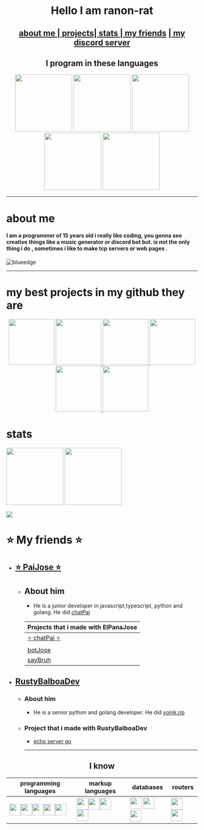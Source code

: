 <h1  align="center">Hello I am ranon-rat</h1>

<h2 align ="center"><a href="#aboutMe">  about me </a>|<a href="#projects">  projects</a>|<a href="#stats"> stats </a>|<a href="#myFriends">  my friends</a> |<a href="https://discord.gg/e52RFh7Cg2"> my discord server</a></h2>


<h2 align = "center"> 
I program in these languages </h2>
<p align="center">
  <a target="_blank" rel="noopener noreferrer" href="https://camo.githubusercontent.com/b19864f800e20ca559cd76b53f377ef65249119ce7a8da98becc200f6ef56e30/68747470733a2f2f7365656b6c6f676f2e636f6d2f696d616765732f4e2f6e6f64656a732d6c6f676f2d464245313232453337372d7365656b6c6f676f2e636f6d2e706e67"><img height="150" src="https://camo.githubusercontent.com/b19864f800e20ca559cd76b53f377ef65249119ce7a8da98becc200f6ef56e30/68747470733a2f2f7365656b6c6f676f2e636f6d2f696d616765732f4e2f6e6f64656a732d6c6f676f2d464245313232453337372d7365656b6c6f676f2e636f6d2e706e67" data-canonical-src="https://seeklogo.com/images/N/nodejs-logo-FBE122E377-seeklogo.com.png" style="max-width:100%;"></a>
    <a target="_blank" rel="noopener noreferrer" href="https://camo.githubusercontent.com/9255dba4a9ad5a906afd63a77b2d3498cbd7fa527008a417968683f5e8e545b2/68747470733a2f2f75706c6f61642e77696b696d656469612e6f72672f77696b6970656469612f636f6d6d6f6e732f7468756d622f342f34632f547970657363726970745f6c6f676f5f323032302e7376672f3132303070782d547970657363726970745f6c6f676f5f323032302e7376672e706e67"><img height="150" src="https://camo.githubusercontent.com/9255dba4a9ad5a906afd63a77b2d3498cbd7fa527008a417968683f5e8e545b2/68747470733a2f2f75706c6f61642e77696b696d656469612e6f72672f77696b6970656469612f636f6d6d6f6e732f7468756d622f342f34632f547970657363726970745f6c6f676f5f323032302e7376672f3132303070782d547970657363726970745f6c6f676f5f323032302e7376672e706e67" data-canonical-src="https://upload.wikimedia.org/wikipedia/commons/thumb/4/4c/Typescript_logo_2020.svg/1200px-Typescript_logo_2020.svg.png" style="max-width:100%;"></a>
  <a target="_blank" rel="noopener noreferrer" href="https://camo.githubusercontent.com/82a5f91b3c5f8ff699f9a79ef46a81b3c7800d7e8e63651b1a75810f24106b0e/68747470733a2f2f63646e2e646973636f72646170702e636f6d2f656d6f6a69732f3739353534343133343431363732383036352e676966"><img height="150" src="https://camo.githubusercontent.com/82a5f91b3c5f8ff699f9a79ef46a81b3c7800d7e8e63651b1a75810f24106b0e/68747470733a2f2f63646e2e646973636f72646170702e636f6d2f656d6f6a69732f3739353534343133343431363732383036352e676966" data-canonical-src="https://cdn.discordapp.com/emojis/795544134416728065.gif" style="max-width:100%;"></a>
  <a target="_blank" rel="noopener noreferrer" href="https://camo.githubusercontent.com/5ff8c4958c84d260a95ab0a2413c37728b9f43c25c5f82e20ca9c0918a76e84d/68747470733a2f2f75706c6f61642e77696b696d656469612e6f72672f77696b6970656469612f636f6d6d6f6e732f7468756d622f312f31382f49534f5f432532422532425f4c6f676f2e7376672f3132303070782d49534f5f432532422532425f4c6f676f2e7376672e706e67"><img height="150" src="https://camo.githubusercontent.com/5ff8c4958c84d260a95ab0a2413c37728b9f43c25c5f82e20ca9c0918a76e84d/68747470733a2f2f75706c6f61642e77696b696d656469612e6f72672f77696b6970656469612f636f6d6d6f6e732f7468756d622f312f31382f49534f5f432532422532425f4c6f676f2e7376672f3132303070782d49534f5f432532422532425f4c6f676f2e7376672e706e67" data-canonical-src="https://upload.wikimedia.org/wikipedia/commons/thumb/1/18/ISO_C%2B%2B_Logo.svg/1200px-ISO_C%2B%2B_Logo.svg.png" style="max-width:100%;"></a>
  <a target="_blank" rel="noopener noreferrer" href="https://camo.githubusercontent.com/bf64345adc6adfb2cb30950f35c2f1f1ef08a64c4df1b44426655f9906981998/68747470733a2f2f63646e2e646973636f72646170702e636f6d2f656d6f6a69732f3739363139353737333037343633363830312e6769663f763d31"><img height="150" src="https://camo.githubusercontent.com/bf64345adc6adfb2cb30950f35c2f1f1ef08a64c4df1b44426655f9906981998/68747470733a2f2f63646e2e646973636f72646170702e636f6d2f656d6f6a69732f3739363139353737333037343633363830312e6769663f763d31" data-canonical-src="https://cdn.discordapp.com/emojis/796195773074636801.gif?v=1" style="max-width:100%;"></a>
</p>

---

<h1 id="aboutMe"> about me</h1>
<h4> I am a programmer of 15 years old i really like coding, you gonna see creative things like a music generator or discord bot but. is not the only thing i do , sometimes i like to make tcp servers or web pages .</h4>
<img src="https://komarev.com/ghpvc/?username=ranon-rat" alt="blueedge"/>

---

<h1 id ="projects"> my best projects in my github they are </h1>
<p align="center">                 
<a href="https://github.com/pythonBoy123/redditReplaceHumans">
  <img height=120 src="https://github-readme-stats.vercel.app/api/pin/?username=ranon-rat&repo=redditReplaceHumans&show_owner=true&theme=tokyonight"></a>
 </a>
<a href="https://github.com/ranon-rat/neuralTextGenerator">
   <img height=120 src="https://github-readme-stats.vercel.app/api/pin/?username=ranon-rat&repo=neuralTextGenerator&show_owner=true&theme=tokyonight">
 </a>
<a href="https://github.com/ranon-rat/FractalsGolang">
   <img height=120 src="https://github-readme-stats.vercel.app/api/pin/?username=ranon-rat&repo=FractalsGolang&show_owner=true&theme=tokyonight">
 </a>
<a href="https://github.com/ranon-rat/echo-server-go"
  <img height=120 src="https://github-readme-stats.vercel.app/api/pin/?username=ranon-rat&repo=echo-server-go&show_owner=true&theme=tokyonight">
 </a>
<a href="https://github.com/ranon-rat/when-haces-tus-momos-en-consola">
  <img height=120 src="https://github-readme-stats.vercel.app/api/pin/?username=ranon-rat&repo=when-haces-tus-momos-en-consola&show_owner=true&theme=tokyonight">
</a>
<a href="https://github.com/ranon-rat/golang-remote">
  <img height=120 src="https://github-readme-stats.vercel.app/api/pin/?username=ranon-rat&repo=golang-remote&show_owner=true&theme=tokyonight">
  </a>
  <a href="https://github.com/ranon-rat/sayBruh">
  <img height=120 src="https://github-readme-stats.vercel.app/api/pin/?username=ranon-rat&repo=sayBruh&show_owner=true&theme=tokyonight">
  </a>
  </p>

<h1 id ="stats"> stats</h1>

<p>
<img height=150 src="https://github-readme-stats.vercel.app/api/top-langs/?username=ranon-rat&layout=compact&theme=tokyonight&hide=html">
<img height=150 src="https://github-readme-stats.vercel.app/api?username=ranon-rat&count_private=true&show_icons=true&theme=tokyonight">
</p>

<img src="https://komarev.com/ghpvc/?username=ranon-rat">

<h1 id="myFriends"> ⭐️ My friends ⭐️</h1>

- <h2><a href="https://github.com/paijose"> ⭐️ PaiJose ⭐️</a></h2>

  - <h2>About him</h2>

    - He is a junior developer in javascript,typescript, python and golang. He did <a href="https://chat-pai.herokuapp.com/"> chatPai </a>

    | Projects that i made with ElPanaJose                            |
    | --------------------------------------------------------------- |
    | <a href="https://chat-pai.herokuapp.com/"> ⭐️ chatPai ⭐️ </a> |
    | <a href="https://github.com/ELPanaJose/BotJose"> botJose</a>    |
    | <a href="https://github.com/ranon-rat/sayBruh">sayBruh</a>      |

- <h2><a href="https://github.com/RustyBalboadev"> RustyBalboaDev</a> </h2>

  - <h3> About him</h3>

    - He is a senior python and golang developer. He did <a href="https://yoink.rip/">yoink.rip</a>

  - <h3> Project that i made with RustyBalboaDev</h3>

    - <a href="https://github.com/ranon-rat/echo-server-go">echo server go</a>
    
    ---
 <h2 align ="center" >I know</h2>
<p align="center" >
<center>

| programming languages                                                                                                                                                                                                                                                                                                                                                                                                                                                                                                                           | markup languages                                                                                                                                                                                                                                                                                                                                                                        | databases                                                                                                                                                                                                                                                                                                                                          | routers                                                                                                                                                                    |
| ----------------------------------------------------------------------------------------------------------------------------------------------------------------------------------------------------------------------------------------------------------------------------------------------------------------------------------------------------------------------------------------------------------------------------------------------------------------------------------------------------------------------------------------------- | --------------------------------------------------------------------------------------------------------------------------------------------------------------------------------------------------------------------------------------------------------------------------------------------------------------------------------------------------------------------------------------- | -------------------------------------------------------------------------------------------------------------------------------------------------------------------------------------------------------------------------------------------------------------------------------------------------------------------------------------------------- | -------------------------------------------------------------------------------------------------------------------------------------------------------------------------- |
| <img height=30 src= "https://seeklogo.com/images/N/nodejs-logo-FBE122E377-seeklogo.com.png"><img height=30 src="https://upload.wikimedia.org/wikipedia/commons/thumb/4/4c/Typescript_logo_2020.svg/1200px-Typescript_logo_2020.svg.png"><img height=30  src="https://cdn.discordapp.com/emojis/795544134416728065.gif"><img height=30 src = "https://upload.wikimedia.org/wikipedia/commons/thumb/1/18/ISO_C%2B%2B_Logo.svg/1200px-ISO_C%2B%2B_Logo.svg.png"><img height=30 src="https://cdn.discordapp.com/emojis/796195773074636801.gif?v=1"> | <img height = 30 src="https://image.flaticon.com/icons/png/512/1216/1216733.png"><img height = 30 src="https://cdn.pixabay.com/photo/2017/08/05/11/16/logo-2582747_1280.png"><img height=30 src="https://upload.wikimedia.org/wikipedia/commons/thumb/4/48/Markdown-mark.svg/1280px-Markdown-mark.svg.png"> <img height=30 src="https://image.flaticon.com/icons/png/512/29/29611.png"> | <img height=30 src="https://upload.wikimedia.org/wikipedia/commons/thumb/3/38/SQLite370.svg/1200px-SQLite370.svg.png"> <img height=30 src="https://upload.wikimedia.org/wikipedia/commons/thumb/2/29/Postgresql_elephant.svg/1200px-Postgresql_elephant.svg.png"> <img height =30 src="https://download.logo.wine/logo/MySQL/MySQL-Logo.wine.png"> | <img height=30 src="https://miro.medium.com/max/400/1*dQnbv0c36h6ijsocaRWksQ.png"> <img height=30 src="https://www.sourcefuse.com/wp-content/uploads/2018/11/express.png"> |

</center>
</p>
